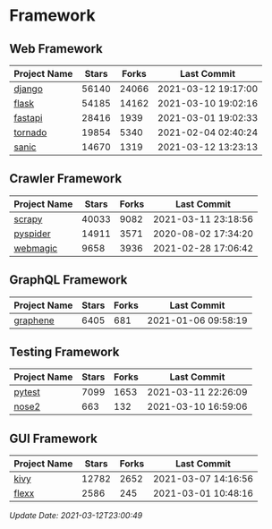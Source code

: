 # Framework

## Web Framework
| Project Name | Stars | Forks | Last Commit |
| ------------ | ----- | ----- | ----------- |
| [django](https://github.com/django/django) | 56140 | 24066 | 2021-03-12 19:17:00 |
| [flask](https://github.com/pallets/flask) | 54185 | 14162 | 2021-03-10 19:02:16 |
| [fastapi](https://github.com/tiangolo/fastapi) | 28416 | 1939 | 2021-03-01 19:02:33 |
| [tornado](https://github.com/tornadoweb/tornado) | 19854 | 5340 | 2021-02-04 02:40:24 |
| [sanic](https://github.com/sanic-org/sanic) | 14670 | 1319 | 2021-03-12 13:23:13 |

## Crawler Framework
| Project Name | Stars | Forks | Last Commit |
| ------------ | ----- | ----- | ----------- |
| [scrapy](https://github.com/scrapy/scrapy) | 40033 | 9082 | 2021-03-11 23:18:56 |
| [pyspider](https://github.com/binux/pyspider) | 14911 | 3571 | 2020-08-02 17:34:20 |
| [webmagic](https://github.com/code4craft/webmagic) | 9658 | 3936 | 2021-02-28 17:06:42 |

## GraphQL Framework
| Project Name | Stars | Forks | Last Commit |
| ------------ | ----- | ----- | ----------- |
| [graphene](https://github.com/graphql-python/graphene) | 6405 | 681 | 2021-01-06 09:58:19 |

## Testing Framework
| Project Name | Stars | Forks | Last Commit |
| ------------ | ----- | ----- | ----------- |
| [pytest](https://github.com/pytest-dev/pytest) | 7099 | 1653 | 2021-03-11 22:26:09 |
| [nose2](https://github.com/nose-devs/nose2) | 663 | 132 | 2021-03-10 16:59:06 |

## GUI Framework
| Project Name | Stars | Forks | Last Commit |
| ------------ | ----- | ----- | ----------- |
| [kivy](https://github.com/kivy/kivy) | 12782 | 2652 | 2021-03-07 14:16:56 |
| [flexx](https://github.com/flexxui/flexx) | 2586 | 245 | 2021-03-01 10:48:16 |

*Update Date: 2021-03-12T23:00:49*